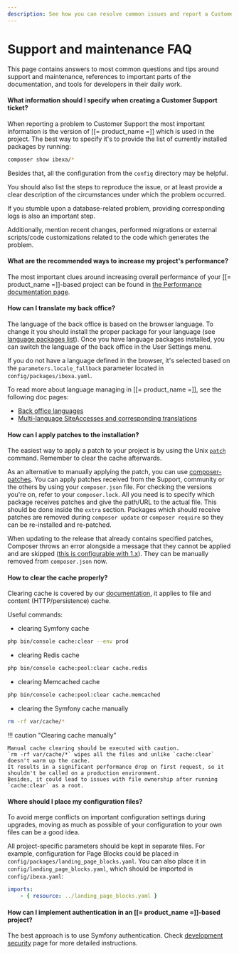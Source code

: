 ```yaml
---
description: See how you can resolve common issues and report a Customer Support ticket.
---
```


# Support and maintenance FAQ

This page contains answers to most common questions and tips around support and maintenance, references to important parts of the documentation, and tools for developers in their daily work.

#### What information should I specify when creating a Customer Support ticket?

When reporting a problem to Customer Support the most important information is the version of [[= product_name =]] which is used in the project.
The best way to specify it's to provide the list of currently installed packages by running:

``` bash
composer show ibexa/*
```

Besides that, all the configuration from the `config` directory may be helpful.

You should also list the steps to reproduce the issue,
or at least provide a clear description of the circumstances under which the problem occurred.

If you stumble upon a database-related problem, providing corresponding logs is also an important step.

Additionally, mention recent changes, performed migrations or external scripts/code customizations
related to the code which generates the problem.

#### What are the recommended ways to increase my project's performance?

The most important clues around increasing overall performance of your [[= product_name =]]-based project can be found in [the Performance documentation page](performance.md).

#### How can I translate my back office?

The language of the back office is based on the browser language.
To change it you should install the proper package for your language (see [language packages list](https://github.com/ezplatform-i18n)).
Once you have language packages installed, you can switch the language of the back office in the User Settings menu.

If you do not have a language defined in the browser, it's selected based on the `parameters.locale_fallback` parameter located in `config/packages/ibexa.yaml`.

To read more about language managing in [[= product_name =]], see the following doc pages:

- [Back office languages](back_office_translations.md)
- [Multi-language SiteAccesses and corresponding translations](set_up_translation_siteaccess.md)

#### How can I apply patches to the installation?

The easiest way to apply a patch to your project is by using the Unix [`patch`](https://man7.org/linux/man-pages/man1/patch.1.html) command.
Remember to clear the cache afterwards.

As an alternative to manually applying the patch, you can use [composer-patches](https://github.com/cweagans/composer-patches).
You can apply patches received from the Support, community or the others by using your `composer.json` file.
For checking the versions you're on, refer to your `composer.lock`.
All you need is to specify which package receives patches and give the path/URL to the actual file.
This should be done inside the `extra` section. Packages which should receive patches
are removed during `composer update` or `composer require` so they can be re-installed and re-patched.

When updating to the release that already contains specified patches,
Composer throws an error alongside a message that they cannot be applied and are skipped
([this is configurable with 1.x](https://github.com/cweagans/composer-patches/tree/1.x#error-handling)).
They can be manually removed from `composer.json` now.

#### How to clear the cache properly?

Clearing cache is covered by our [documentation](devops.md#cache-clearing), it applies to file and content (HTTP/persistence) cache.

Useful commands:

- clearing Symfony cache

```bash
php bin/console cache:clear --env prod
```

- clearing Redis cache

```bash
php bin/console cache:pool:clear cache.redis
```

- clearing Memcached cache

```bash
php bin/console cache:pool:clear cache.memcached
```

- clearing the Symfony cache manually

```bash
rm -rf var/cache/*
```

!!! caution "Clearing cache manually"

    Manual cache clearing should be executed with caution.
    `rm -rf var/cache/*` wipes all the files and unlike `cache:clear` doesn't warm up the cache.
    It results in a significant performance drop on first request, so it shouldn't be called on a production environment.
    Besides, it could lead to issues with file ownership after running `cache:clear` as a root.

#### Where should I place my configuration files?

To avoid merge conflicts on important configuration settings during upgrades, moving as much as possible of your configuration to your own files can be a good idea.

All project-specific parameters should be kept in separate files.
For example, configuration for Page Blocks could be placed in `config/packages/landing_page_blocks.yaml`.
You can also place it in `config/landing_page_blocks.yaml`, which should be imported in `config/ibexa.yaml`:

```yaml
imports:
    - { resource: ../landing_page_blocks.yaml }
```

#### How can I implement authentication in an [[= product_name =]]-based project?

The best approach is to use Symfony authentication.
Check [development security](development_security.md) page for more detailed instructions.
